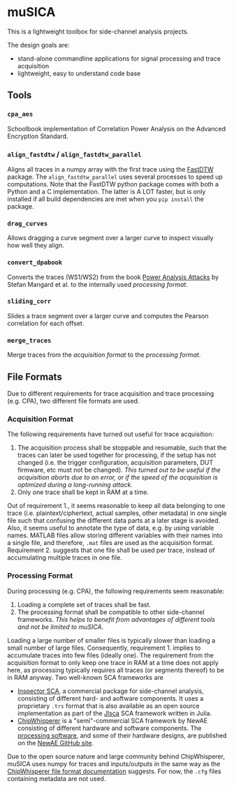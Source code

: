 muSICA
======

This is a lightweight toolbox for side-channel analysis projects.

The design goals are:
 * stand-alone commandline applications for signal processing and trace acquisition
 * lightweight, easy to understand code base

Tools
-----

### `cpa_aes`
Schoolbook implementation of Correlation Power Analysis on the Advanced Encryption Standard.

### `align_fastdtw` / `align_fastdtw_parallel`
Aligns all traces in a numpy array with the first trace using the [FastDTW](https://pypi.org/project/fastdtw/) package.
The `align_fastdtw_parallel` uses several processes to speed up computations.
Note that the FastDTW python package comes with both a Python and a C implementation.
The latter is A LOT faster, but is only installed if all build dependencies are met
when you `pip install` the package.

### `drag_curves`
Allows dragging a curve segment over a larger curve to inspect visually how well they align.

### `convert_dpabook`
Converts the traces (WS1/WS2) from the book [Power Analysis Attacks](https://www.dpabook.org) by Stefan Mangard et al.
to the internally used *processing format*.

### `sliding_corr`
Slides a trace segment over a larger curve and computes the Pearson correlation for each offset.

### `merge_traces`
Merge traces from the *acquisition format* to the *processing format*.

File Formats
------------

Due to different requirements for trace acquisition and trace processing (e.g. CPA), two different file formats are used.

### Acquisition Format
The following requirements have turned out useful for trace acquisition:
 1. The acquisition process shall be stoppable and resumable, such that the traces can later be used together for processing, if the setup has not changed
   (i.e. the trigger configuration, acquisition parameters, DUT firmware, etc must not be changed).
   *This turned out to be useful if the acquisition aborts due to an error, or if the speed of the acquisition is optimized during a long-running attack.*
 2. Only one trace shall be kept in RAM at a time.

Out of requirement 1., it seems reasonable to keep all data belonging to one trace (i.e. plaintext/ciphertext, actual samples, other metadata) in one single file such that confusing the different data parts at a later stage is avoided.
Also, it seems useful to annotate the type of data, e.g. by using variable names.
MATLAB files allow storing different variables with their names into a single file, and therefore, `.mat` files are used as the acquisition format.
Requirement 2. suggests that one file shall be used per trace, instead of accumulating multiple traces in one file.


### Processing Format
During processing (e.g. CPA), the following requirements seem reasonable:
 1. Loading a complete set of traces shall be fast.
 2. The processing format shall be compatible to other side-channel frameworks.
    *This helps to benefit from advantages of different tools and not be limited to muSICA.*

Loading a large number of smaller files is typically slower than loading a small number of large files.
Consequently, requirement 1. implies to accumulate traces into few files (ideally one).
The requirement from the acquisition format to only keep one trace in RAM at a time does not apply here, as processing typically requires all traces (or segments thereof) to be in RAM anyway.
Two well-known SCA frameworks are
 * [Inspector SCA](https://www.riscure.com/security-tools/inspector-sca/), a commercial package for side-channel analysis, consisting of different hard- and aoftware components.
   It uses a proprietary `.trs` format that is also available as an open source implementation as part of the [Jlsca](https://github.com/Riscure/Jlsca) SCA framework written in Julia.
 * [ChipWhisperer](https://www.newae.com/chipwhisperer) is a "semi"-commercial SCA framework by NewAE consisting of different hardware and software components.
   The [processing software](https://github.com/newaetech/chipwhisperer), and some of their hardware designs, are published on the [NewAE GitHub site](https://github.com/newaetech). 

Due to the open source nature and large community behind ChipWhisperer, muSICA uses numpy for traces and inputs/outputs in the same way as the [ChipWhisperer file format documentation](https://wiki.newae.com/File_Formats) suggests.
For now, the `.cfg` files containing metadata are not used.
